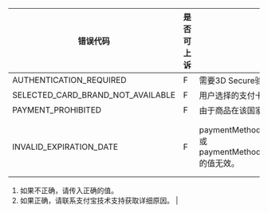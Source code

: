 | 错误代码 | 是否可上诉 | 描述 | 解决方案 |
| --- | --- | --- | --- |
| AUTHENTICATION\_REQUIRED | F | 需要3D Secure验证。 | 重新启动支付流程，并引导用户进行3D Secure验证。 |
| SELECTED\_CARD\_BRAND\_NOT\_AVAILABLE | F | 用户选择的支付卡品牌不可用。 | 用户选择的支付卡品牌不可用。 |
| PAYMENT\_PROHIBITED | F | 由于商品在该国家禁止销售，无法处理支付。 | 该交易不允许申诉。 |
| INVALID\_EXPIRATION\_DATE | F | paymentMethod.paymentMethodMetaData.expiryYear 或 paymentMethod.paymentMethodMetaData.expiryDate 的值无效。 | 检查 _paymentMethod.paymentMethodMetaData.expiryYear_ 或 _paymentMethod.paymentMethodMetaData.expiryDate_ 的值是否正确：

1.  如果不正确，请传入正确的值。
2.  如果正确，请联系支付宝技术支持获取详细原因。 |